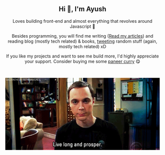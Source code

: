 ﻿<h2 align="center">Hi 👋, I'm Ayush</h2>

<p align="center">Loves building front-end and almost everything that revolves around Javascript 💛</p>

<p align="center">Besides programming, you will find me writing (<a href="https://www.ayushsaini.com/blog">Read my articles</a>) and reading blog (mostly tech related) & books, <a href="https://www.twitter.com/AyushCodes">tweeting</a> random stuff (again, mostly tech related) xD</p>

<p align="center">If you like my projects and want to see me build more, I'd highly appreciate your support. Consider buying me some <a href="https://buymeacoffee.com/ayushsaini">paneer curry</a> 😋</p>

&nbsp;

<p align="center">
    <img src="https://raw.githubusercontent.com/AyushSaini00/AyushSaini00/master/images/tbbt.gif" alt="live long and prosper.">
</p>